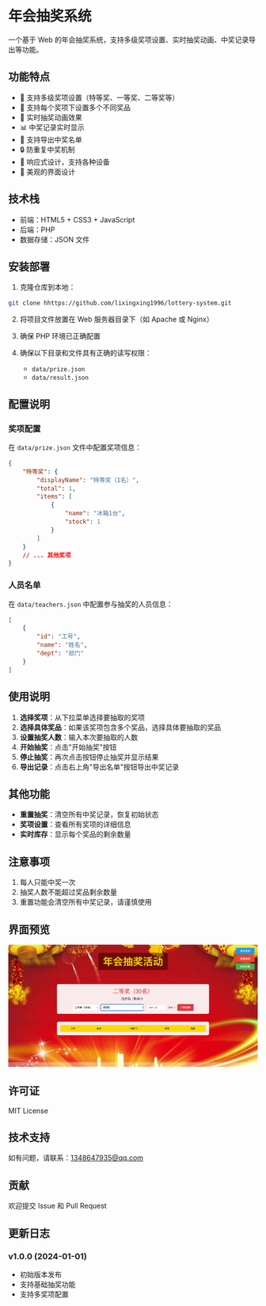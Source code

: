 
# 年会抽奖系统

一个基于 Web 的年会抽奖系统，支持多级奖项设置、实时抽奖动画、中奖记录导出等功能。

## 功能特点

- 🎯 支持多级奖项设置（特等奖、一等奖、二等奖等）
- 🎁 支持每个奖项下设置多个不同奖品
- 🔄 实时抽奖动画效果
- 📊 中奖记录实时显示
- 💾 支持导出中奖名单
- 🔒 防重复中奖机制
- 📱 响应式设计，支持各种设备
- 🎨 美观的界面设计

## 技术栈

- 前端：HTML5 + CSS3 + JavaScript
- 后端：PHP
- 数据存储：JSON 文件

## 安装部署

1. 克隆仓库到本地：
```bash
git clone hhttps://github.com/lixingxing1996/lottery-system.git
```

2. 将项目文件放置在 Web 服务器目录下（如 Apache 或 Nginx）

3. 确保 PHP 环境已正确配置

4. 确保以下目录和文件具有正确的读写权限：
   - `data/prize.json`
   - `data/result.json`

## 配置说明

### 奖项配置

在 `data/prize.json` 文件中配置奖项信息：

```json
{
    "特等奖": {
        "displayName": "特等奖（1名）",
        "total": 1,
        "items": [
            {
                "name": "冰箱1台",
                "stock": 1
            }
        ]
    }
    // ... 其他奖项
}
```

### 人员名单

在 `data/teachers.json` 中配置参与抽奖的人员信息：

```json
[
    {
        "id": "工号",
        "name": "姓名",
        "dept": "部门"
    }
]
```

## 使用说明

1. **选择奖项**：从下拉菜单选择要抽取的奖项
2. **选择具体奖品**：如果该奖项包含多个奖品，选择具体要抽取的奖品
3. **设置抽奖人数**：输入本次要抽取的人数
4. **开始抽奖**：点击"开始抽奖"按钮
5. **停止抽奖**：再次点击按钮停止抽奖并显示结果
6. **导出记录**：点击右上角"导出名单"按钮导出中奖记录

## 其他功能

- **重置抽奖**：清空所有中奖记录，恢复初始状态
- **奖项设置**：查看所有奖项的详细信息
- **实时库存**：显示每个奖品的剩余数量

## 注意事项

1. 每人只能中奖一次
2. 抽奖人数不能超过奖品剩余数量
3. 重置功能会清空所有中奖记录，请谨慎使用

## 界面预览

![抽奖系统界面](screenshot.png)

## 许可证

MIT License

## 技术支持

如有问题，请联系：1348647935@qq.com

## 贡献

欢迎提交 Issue 和 Pull Request

## 更新日志

### v1.0.0 (2024-01-01)
- 初始版本发布
- 支持基础抽奖功能
- 支持多奖项配置